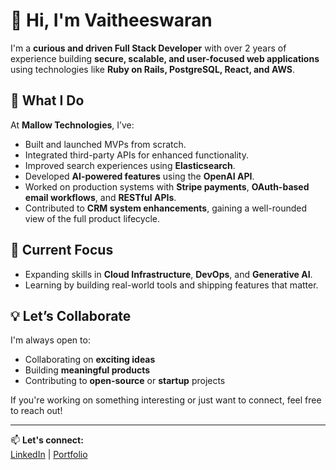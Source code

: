 # 👋 Hi, I'm Vaitheeswaran

I'm a **curious and driven Full Stack Developer** with over 2 years of experience building **secure, scalable, and user-focused web applications** using technologies like **Ruby on Rails, PostgreSQL, React, and AWS**.

## 🚀 What I Do

At **Mallow Technologies**, I’ve:
- Built and launched MVPs from scratch.
- Integrated third-party APIs for enhanced functionality.
- Improved search experiences using **Elasticsearch**.
- Developed **AI-powered features** using the **OpenAI API**.
- Worked on production systems with **Stripe payments**, **OAuth-based email workflows**, and **RESTful APIs**.
- Contributed to **CRM system enhancements**, gaining a well-rounded view of the full product lifecycle.

## 🔧 Current Focus
- Expanding skills in **Cloud Infrastructure**, **DevOps**, and **Generative AI**.
- Learning by building real-world tools and shipping features that matter.

## 💡 Let’s Collaborate

I'm always open to:
- Collaborating on **exciting ideas**
- Building **meaningful products**
- Contributing to **open-source** or **startup** projects

If you're working on something interesting or just want to connect, feel free to reach out!

---

📫 **Let's connect:**  
[LinkedIn](https://www.linkedin.com/in/vaitheeswaranlm) | [Portfolio](https://vai-dev.click)
